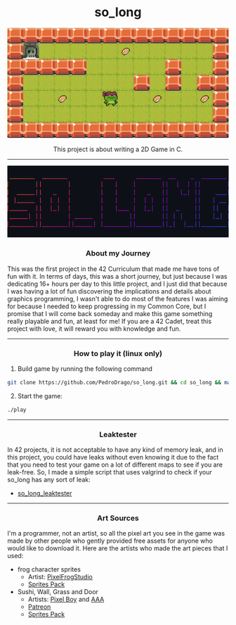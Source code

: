 <h1 align="center">so_long</h3>

<p align="center">
    <img src="./textures/ascii.png"/>
</p>
<p align="center">This project is about writing a 2D Game in C.</p>

---
<p align="center">
    <img src="./textures/printscreen.png"/>
</p>


<h3 align="center">About my Journey</h3>
This was the first project in the 42 Curriculum that made me have tons of fun with it. In terms of days, this was a short journey, but just because I was dedicating 16+ hours per day to this little project, and I just did that because I was having a lot of fun discovering the implications and details about graphics programming, I wasn't able to do most of the features I was aiming for because I needed to keep progressing in my Common Core, but I promise that I will come back someday and make this game something really playable and fun, at least for me! If you are a 42 Cadet, treat this project with love, it will reward you with knowledge and fun.

---
<h3 align="center">How to play it (linux only)</h3>

1. Build game by running the following command
```bash
git clone https://github.com/PedroDrago/so_long.git && cd so_long && make
```

2. Start the game:
```bash
./play
```

---
<h3 align="center">Leaktester</h3>

In 42 projects, it is not acceptable to have any kind of memory leak, and in this project, you could have leaks without even knowing it due to the fact that you need to test your game on a lot of different maps to see if you are leak-free. So, I made a simple script that uses valgrind to check if your so_long has any sort of leak:
- [so_long_leaktester](https://github.com/PedroDrago/so_long_leaktester)

---
<h3 align="center">Art Sources</h3>

I'm a programmer, not an artist, so all the pixel art you see in the game was made by other people who gently provided free assets for anyone who would like to download it. Here are the artists who made the art pieces that I used:
- frog character sprites
    - Artist: [PixelFrogStudio](https://twitter.com/PixelFrogStudio)
    - [Sprites Pack](https://pixelfrog-assets.itch.io/pixel-adventure-1)
- Sushi, Wall, Grass and Door
    - Artists: [Pixel Boy](https://twitter.com/2Pblog1) and [AAA](https://www.instagram.com/challenger.aaa/?hl=fr)
    - [Patreon](https://www.patreon.com/pixelarchipel)
    - [Sprites Pack](https://pixel-boy.itch.io/ninja-adventure-asset-pack)
